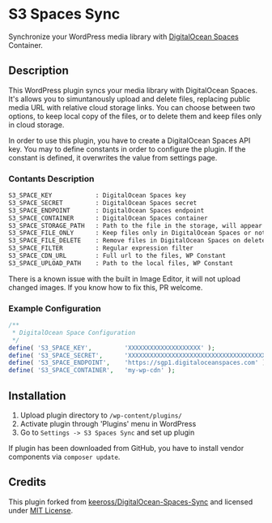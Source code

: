 # S3 Spaces Sync

Synchronize your WordPress media library with [DigitalOcean Spaces](https://www.digitalocean.com/?refcode=5c4f2a9f0908) Container.

## Description

This WordPress plugin syncs your media library with DigitalOcean Spaces. It's allows you
to simuntanously upload and delete files, replacing public media URL with relative cloud
storage links. You can choose between two options, to keep local copy of the files, or to
delete them and keep files only in cloud storage.

In order to use this plugin, you have to create a DigitalOcean Spaces API key. You may
to define constants in order to configure the plugin. If the constant is defined, it
overwrites the value from settings page.

### Contants Description

```txt
S3_SPACE_KEY            : DigitalOcean Spaces key
S3_SPACE_SECRET         : DigitalOcean Spaces secret
S3_SPACE_ENDPOINT       : DigitalOcean Spaces endpoint
S3_SPACE_CONTAINER      : DigitalOcean Spaces container
S3_SPACE_STORAGE_PATH   : Path to the file in the storage, will appear as a prefix
S3_SPACE_FILE_ONLY      : Keep files only in DigitalOcean Spaces or not, values (true|false)
S3_SPACE_FILE_DELETE    : Remove files in DigitalOcean Spaces on delete or not, values (true|false)
S3_SPACE_FILTER         : Regular expression filter
S3_SPACE_CDN_URL        : Full url to the files, WP Constant
S3_SPACE_UPLOAD_PATH    : Path to the local files, WP Constant
```

There is a known issue with the built in Image Editor, it will not upload changed images.
If you know how to fix this, PR welcome.

### Example Configuration

```php
/**
 * DigitalOcean Space Configuration
 */
define( 'S3_SPACE_KEY',         'XXXXXXXXXXXXXXXXXXXX' );
define( 'S3_SPACE_SECRET',      'XXXXXXXXXXXXXXXXXXXXXXXXXXXXXXXXXXXXXXXXXXX' );
define( 'S3_SPACE_ENDPOINT',    'https://sgp1.digitaloceanspaces.com' );
define( 'S3_SPACE_CONTAINER',   'my-wp-cdn' );
```

## Installation

1. Upload plugin directory to `/wp-content/plugins/`
2. Activate plugin through 'Plugins' menu in WordPress
3. Go to `Settings -> S3 Spaces Sync` and set up plugin

If plugin has been downloaded from GitHub, you have to install vendor components via `composer update`.

## Credits

This plugin forked from [keeross/DigitalOcean-Spaces-Sync](https://github.com/keeross/DigitalOcean-Spaces-Sync)
and licensed under [MIT License](./license.txt).
